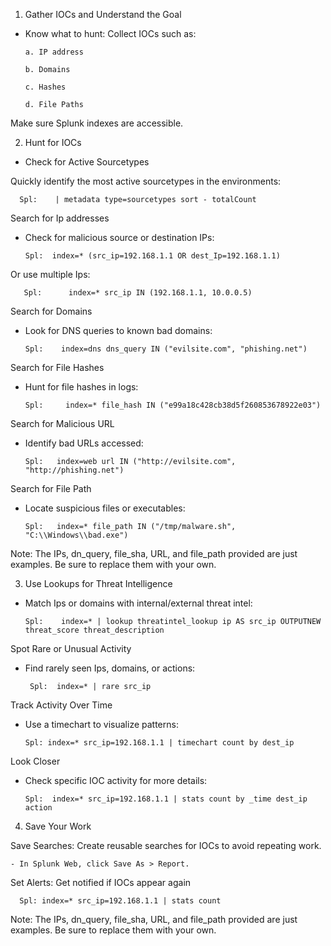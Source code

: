 1. Gather IOCs and Understand the Goal

- Know what to hunt: Collect IOCs such as:

      a. IP address                       

      b. Domains		    

      c. Hashes		 

      d. File Paths

Make sure Splunk indexes are accessible.

2. Hunt for IOCs

- Check for Active Sourcetypes

Quickly identify the most active sourcetypes in the environments:

      Spl:    | metadata type=sourcetypes sort - totalCount

Search for Ip addresses

- Check for malicious source or destination IPs:

      Spl: 	index=* (src_ip=192.168.1.1 OR dest_Ip=192.168.1.1)

Or use multiple Ips:

       Spl:      index=* src_ip IN (192.168.1.1, 10.0.0.5)

Search for Domains

- Look for DNS queries to known bad domains:

      Spl:    index=dns dns_query IN ("evilsite.com", "phishing.net")

Search for File Hashes

- Hunt for file hashes in logs:

      Spl:     index=* file_hash IN ("e99a18c428cb38d5f260853678922e03")

Search for Malicious URL

- Identify bad URLs accessed:

      Spl:   index=web url IN ("http://evilsite.com", "http://phishing.net")

Search for File Path

- Locate suspicious files or executables:

      Spl:   index=* file_path IN ("/tmp/malware.sh", "C:\\Windows\\bad.exe")

Note: The IPs, dn_query, file_sha, URL, and file_path provided are just examples. Be sure to replace them with your own.

3. Use Lookups for Threat Intelligence

- Match Ips or domains with internal/external threat intel:

      Spl:    index=* | lookup threatintel_lookup ip AS src_ip OUTPUTNEW threat_score threat_description

Spot Rare or Unusual Activity

- Find rarely seen Ips, domains, or actions:

       Spl:  index=* | rare src_ip

Track Activity Over Time

- Use a timechart to visualize patterns:

      Spl: index=* src_ip=192.168.1.1 | timechart count by dest_ip

Look Closer

- Check specific IOC activity for more details:

      Spl:  index=* src_ip=192.168.1.1 | stats count by _time dest_ip action

4. Save Your Work

Save Searches: Create reusable searches for IOCs to avoid repeating work.

    - In Splunk Web, click Save As > Report.

Set Alerts: Get notified if IOCs appear again

      Spl: index=* src_ip=192.168.1.1 | stats count

Note: The IPs, dn_query, file_sha, URL, and file_path provided are just examples. Be sure to replace them with your own.

